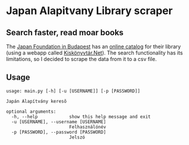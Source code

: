 # Japan Alapitvany Library scraper
## Search faster, read moar books

The [Japan Foundation in Budapest](https://japanalapitvany.hu/en) has an [online catalog](https://library.japanalapitvany.hu/) for their library (using a webapp called [Kiskönyvtár.Net](https://kiskonyvtar.net/)). The search functionality has its limitations, so I decided to scrape the data from it to a csv file.

## Usage

```
usage: main.py [-h] [-u [USERNAME]] [-p [PASSWORD]]

Japán Alapítvány keresõ

optional arguments:
  -h, --help            show this help message and exit
  -u [USERNAME], --username [USERNAME]
                        Felhasználónév
  -p [PASSWORD], --password [PASSWORD]
                        Jelszó
```
